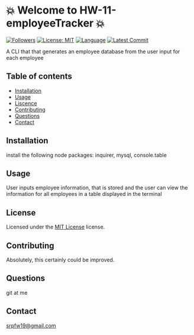 # :boom: Welcome to HW-11-employeeTracker :boom:


[![Followers](https://img.shields.io/github/followers/SpencerFalor-Ward?style=social)](https://github.com/SpencerFalor-Ward?tab=followers) [![License: MIT](https://img.shields.io/badge/License-MIT-yellow.svg)](https://opensource.org/licenses/MIT) [![Language](https://img.shields.io/github/languages/top/SpencerFalor-Ward/Sfw-Node-Employee-Tracker)](https://github.com/SpencerFalor-Ward/Sfw-Node-Employee-Tracker/search?l=javascript) [![Latest Commit](https://img.shields.io/github/last-commit/SpencerFalor-Ward/Sfw-Node-Employee-Tracker)](https://github.com/SpencerFalor-Ward/Sfw-Node-Employee-Tracker/graphs/commit-activity)

A CLI that that generates an employee database from the user input for each employee

## Table of contents
- [Installation](#Installation)
- [Usage](#Usage)
- [Liscence](#Liscence)
- [Contributing](#Contributing)
- [Questions](#Questions)
- [Contact](#Contact)

## Installation
install the following node packages: inquirer, mysql, console.table

## Usage
User inputs employee information, that is stored and the user can view the information for all employees in a table displayed in the terminal

## License
Licensed under the [MIT License](https://choosealicense.com/licenses/mit/) license.

## Contributing
Absolutely, this certainly could be improved.

## Questions
git at me

## Contact
srpfw19@gmail.com
